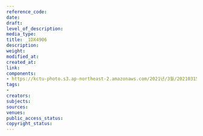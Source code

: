 ```yaml
---
reference_code: 
date: 
draft: 
level_of_description: 
media_type: 
title: _1DX4906
description: 
weight: 
modified_at: 
created_at: 
link: 
components:
- https://kctu-photo.s3.ap-northeast-2.amazonaws.com/2021년/3월/20210315_'거침없는+민주노총!+110만의+총파업'+2021년+민주노총+투쟁선포+기자회견/_1DX4906.jpg
tags:
- 
creators: 
subjects: 
sources: 
venues: 
public_access_status: 
copyright_status: 
---
```

